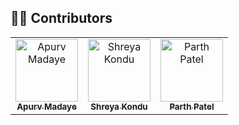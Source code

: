 ## 👨‍💻 Contributors

<table>
  <tr>
    <td align="center">
      <a href="https://github.com/apurvmadaye">
        <img src="https://avatars.githubusercontent.com/apurvmadaye" width="100px;" alt="Apurv Madaye"/><br />
        <sub><b>Apurv Madaye</b></sub>
      </a>
    </td>
    <td align="center">
      <a href="https://github.com/shreyakondu">
        <img src="https://avatars.githubusercontent.com/shreyakondu" width="100px;" alt="Shreya Kondu"/><br />
        <sub><b>Shreya Kondu</b></sub>
      </a>
    </td>
    <td align="center">
      <a href="https://github.com/parthpatel">
        <img src="https://avatars.githubusercontent.com/parthpatel" width="100px;" alt="Parth Patel"/><br />
        <sub><b>Parth Patel</b></sub>
      </a>
    </td>
  </tr>
</table>
